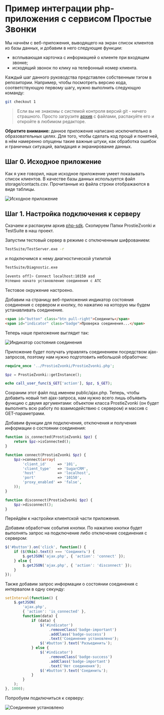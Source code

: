 Пример интеграции php-приложения с сервисом Простые Звонки
==========================================================

Мы начнём с веб-приложения, выводящего на экран список клиентов из базы данных, и добавим в него следующие функции:

- всплывающая карточка с информацией о клиенте при входящем звонке;
- исходящий звонок по клику на телефонный номер клиента.

Каждый шаг данного руководства представлен собственным тэгом в репозитории. Например, чтобы посмотреть версию кода, соответствующую первому шагу, нужно выполнить следующую команду:

```bash
git checkout 1
```

> Если вы не знакомы с системой контроля версий git - ничего страшного. Просто загрузите [архив] с файлами, распакуйте его и откройте в любимом редакторе.

**Обратите внимание:** данное приложение написано исключительно в образовательных целях. Для того, чтобы сделать код прощё и понятней, в нём намеренно опущены такие важные штуки, как обработка ошибок и граничных ситуаций, валидация и экранирование данных.

Шаг 0. Исходное приложение
--------------------------

Как я уже говорил, наше исходное приложение умеет показывать список клиентов. В качестве базы данных используется файл storage/contacts.csv. Прочитанные из файла строки отображаются в виде таблицы.

![Исходное приложение](https://github.com/vedisoft/php-sdk-tutorial/raw/master/img/tinycrm-origin.png)

Шаг 1. Настройка подключения к серверу
--------------------------------------

Скачаем и распакуем архив [php-sdk]. Скопируем Папки ProstieZvonki и TestSuite в наш проект.

Запустим тестовый сервер в режиме с отключенным шифрованием:

```bash
TestSuite/TestServer.exe -r
```

и подключимся к нему диагностической утилитой

```bash
TestSuite/Diagnostic.exe

[events off]> Connect localhost:10150 asd
Успешно начато установление соединения с АТС
```

Тестовое окружение настроено.

Добавим на страницу веб-приложения индикатор состояния соединения с сервером и кнопку, по нажатию на которую мы будем устанавливать соединение.

```html
<span id="button" class="btn pull-right">Соединить</span>
<span id="indicator" class="badge">Проверка соединения...</span>
```

Теперь наше приложение выглядит так:

![Индикатор состояния соединения](https://github.com/vedisoft/php-sdk-tutorial/raw/master/img/connection-indicator.png)

Приложение будет получать управлять соединением посредством ajax-запросов, поэтому нам нужно подготовить небольшой обработчик:

```php
require_once '../ProstieZvonki/ProstieZvonki.php';

$pz = ProstieZvonki::getInstance();

echo call_user_func($_GET['action'], $pz, $_GET);
```

Сохраним этот файл под именем public/ajax.php. Теперь, чтобы добавить новый тип ajax-запроса, нам нужно всего лишь объявить функцию с двумя аргументами: объектом класса ProstieZvonki (он будет выполнять всю работу по взаимодействию с сервером) и массив с GET-параметрами.

Добавим функции для подключения, отключения и получения информации о состоянии соединения:

```php
function is_connected(ProstieZvonki $pz) {
	return $pz->isConnected();
}

function connect(ProstieZvonki $pz) {
	$pz->connect(array(
		'client_id'     => '101',
		'client_type'   => 'SugarCRM',
		'host'          => 'localhost',
		'port'          => '10150',
		'proxy_enabled' => 'false',
	));
}

function disconnect(ProstieZvonki $pz) {
	$pz->disconnect();
}
```

Перейдём к настройки клиентской части приложения.

Добавим обработчик события кнопки. По нажатию кнопки будет выполнять запрос на подключение либо отключение соединения с сервером:

```js
$('#button').on('click', function() {
	if ($(this).text() === 'Соединить') {
		$.getJSON('ajax.php', { 'action': 'connect' });
	} else {
		$.getJSON('ajax.php', { 'action': 'disconnect' });
	}
});
```

Также добавим запрос информации о состоянии соединения с интервалом в одну секунду:

```js
setInterval(function() {
	$.getJSON(
		'ajax.php',
		{ 'action': 'is_connected' },
		function(data) {
			if (data) {
				$('#indicator')
					.removeClass('badge-important')
					.addClass('badge-success')
					.text('Соединение установлено');
				$('#button').text('Разъединить');
			} else {
				$('#indicator')
					.removeClass('badge-success')
					.addClass('badge-important')
					.text('Нет соединения');
				$('#button').text('Соединить');
			}
		}
	);
}, 1000);
```

Попробуем подключиться к серверу:

![Соединение установлено](https://github.com/vedisoft/php-sdk-tutorial/raw/master/img/connection-established.png)

[архив]: https://github.com/vedisoft/php-sdk-tutorial/archive/master.zip
[php-sdk]: https://github.com/vedisoft/php-sdk/archive/master.zip